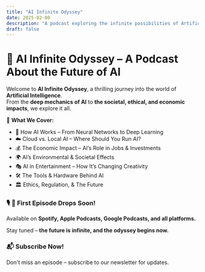 ```yaml
---
title: "AI Infinite Odyssey"
date: 2025-02-08
description: "A podcast exploring the infinite possibilities of Artificial Intelligence."
draft: false
---
```


# 🚀 AI Infinite Odyssey – A Podcast About the Future of AI

Welcome to **AI Infinite Odyssey**, a thrilling journey into the world of **Artificial Intelligence**.  
From the **deep mechanics of AI** to **the societal, ethical, and economic impacts**, we explore it all.  

🧠 **What We Cover:**
- 🔬 How AI Works – From Neural Networks to Deep Learning  
- ☁️ Cloud vs. Local AI – Where Should You Run AI?  
- 💰 The Economic Impact – AI’s Role in Jobs & Investments  
- 🌍 AI’s Environmental & Societal Effects  
- 🎭 AI in Entertainment – How It’s Changing Creativity  
- 🛠️ The Tools & Hardware Behind AI  
- 🏛️ Ethics, Regulation, & The Future  

### 🎙️ **🚀 First Episode Drops Soon!**  
Available on **Spotify, Apple Podcasts, Google Podcasts, and all platforms.**  

Stay tuned – **the future is infinite, and the odyssey begins now.**

### 📬 **Subscribe Now!**
Don't miss an episode – subscribe to our newsletter for updates.